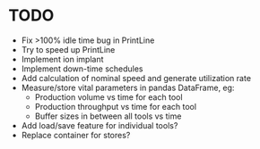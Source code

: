 TODO
====

- Fix >100% idle time bug in PrintLine
- Try to speed up PrintLine
- Implement ion implant
- Implement down-time schedules
- Add calculation of nominal speed and generate utilization rate
- Measure/store vital parameters in pandas DataFrame, eg:
  - Production volume vs time for each tool
  - Production throughput vs time for each tool
  - Buffer sizes in between all tools vs time
- Add load/save feature for individual tools?
- Replace container for stores?
